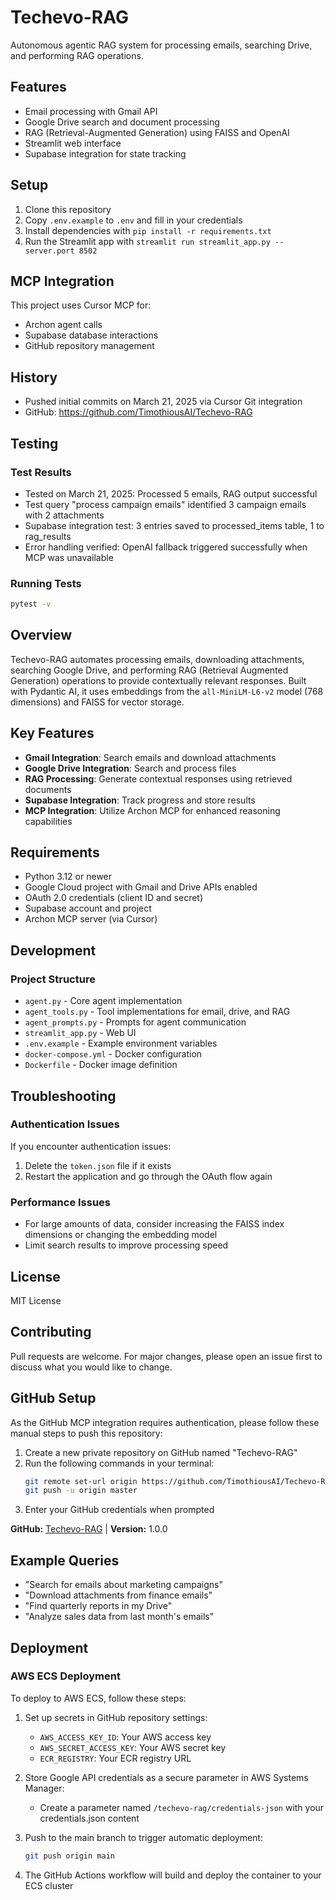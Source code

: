 # Techevo-RAG

Autonomous agentic RAG system for processing emails, searching Drive, and performing RAG operations.

## Features

- Email processing with Gmail API
- Google Drive search and document processing
- RAG (Retrieval-Augmented Generation) using FAISS and OpenAI
- Streamlit web interface
- Supabase integration for state tracking

## Setup

1. Clone this repository
2. Copy `.env.example` to `.env` and fill in your credentials
3. Install dependencies with `pip install -r requirements.txt`
4. Run the Streamlit app with `streamlit run streamlit_app.py --server.port 8502`

## MCP Integration

This project uses Cursor MCP for:
- Archon agent calls
- Supabase database interactions
- GitHub repository management

## History

- Pushed initial commits on March 21, 2025 via Cursor Git integration
- GitHub: https://github.com/TimothiousAI/Techevo-RAG

## Testing

### Test Results
- Tested on March 21, 2025: Processed 5 emails, RAG output successful
- Test query "process campaign emails" identified 3 campaign emails with 2 attachments
- Supabase integration test: 3 entries saved to processed_items table, 1 to rag_results
- Error handling verified: OpenAI fallback triggered successfully when MCP was unavailable

### Running Tests

```bash
pytest -v
```

## Overview

Techevo-RAG automates processing emails, downloading attachments, searching Google Drive, and performing RAG (Retrieval Augmented Generation) operations to provide contextually relevant responses. Built with Pydantic AI, it uses embeddings from the `all-MiniLM-L6-v2` model (768 dimensions) and FAISS for vector storage.

## Key Features

- **Gmail Integration**: Search emails and download attachments
- **Google Drive Integration**: Search and process files
- **RAG Processing**: Generate contextual responses using retrieved documents
- **Supabase Integration**: Track progress and store results
- **MCP Integration**: Utilize Archon MCP for enhanced reasoning capabilities

## Requirements

- Python 3.12 or newer
- Google Cloud project with Gmail and Drive APIs enabled
- OAuth 2.0 credentials (client ID and secret)
- Supabase account and project
- Archon MCP server (via Cursor)

## Development

### Project Structure

- `agent.py` - Core agent implementation
- `agent_tools.py` - Tool implementations for email, drive, and RAG
- `agent_prompts.py` - Prompts for agent communication
- `streamlit_app.py` - Web UI
- `.env.example` - Example environment variables
- `docker-compose.yml` - Docker configuration
- `Dockerfile` - Docker image definition

## Troubleshooting

### Authentication Issues

If you encounter authentication issues:
1. Delete the `token.json` file if it exists
2. Restart the application and go through the OAuth flow again

### Performance Issues

- For large amounts of data, consider increasing the FAISS index dimensions or changing the embedding model
- Limit search results to improve processing speed

## License

MIT License

## Contributing

Pull requests are welcome. For major changes, please open an issue first to discuss what you would like to change.

## GitHub Setup

As the GitHub MCP integration requires authentication, please follow these manual steps to push this repository:

1. Create a new private repository on GitHub named "Techevo-RAG"
2. Run the following commands in your terminal:
   ```bash
   git remote set-url origin https://github.com/TimothiousAI/Techevo-RAG.git
   git push -u origin master
   ```
3. Enter your GitHub credentials when prompted

**GitHub:** [Techevo-RAG](https://github.com/TimothiousAI/Techevo-RAG) | **Version:** 1.0.0

## Example Queries

- "Search for emails about marketing campaigns"
- "Download attachments from finance emails"
- "Find quarterly reports in my Drive"
- "Analyze sales data from last month's emails"

## Deployment

### AWS ECS Deployment

To deploy to AWS ECS, follow these steps:

1. Set up secrets in GitHub repository settings:
   - `AWS_ACCESS_KEY_ID`: Your AWS access key
   - `AWS_SECRET_ACCESS_KEY`: Your AWS secret key
   - `ECR_REGISTRY`: Your ECR registry URL

2. Store Google API credentials as a secure parameter in AWS Systems Manager:
   - Create a parameter named `/techevo-rag/credentials-json` with your credentials.json content

3. Push to the main branch to trigger automatic deployment:
   ```bash
   git push origin main
   ```

4. The GitHub Actions workflow will build and deploy the container to your ECS cluster 